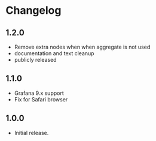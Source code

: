 # Changelog

## 1.2.0
* Remove extra nodes when when aggregate is not used
* documentation and text cleanup
* publicly released

## 1.1.0

* Grafana 9.x support
* Fix for Safari browser

## 1.0.0

* Initial release.

